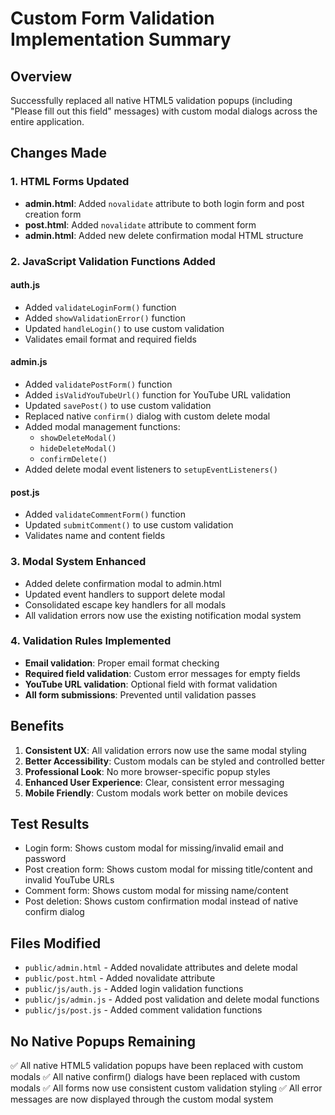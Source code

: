 # Custom Form Validation Implementation Summary

## Overview
Successfully replaced all native HTML5 validation popups (including "Please fill out this field" messages) with custom modal dialogs across the entire application.

## Changes Made

### 1. HTML Forms Updated
- **admin.html**: Added `novalidate` attribute to both login form and post creation form
- **post.html**: Added `novalidate` attribute to comment form
- **admin.html**: Added new delete confirmation modal HTML structure

### 2. JavaScript Validation Functions Added

#### auth.js
- Added `validateLoginForm()` function
- Added `showValidationError()` function
- Updated `handleLogin()` to use custom validation
- Validates email format and required fields

#### admin.js
- Added `validatePostForm()` function
- Added `isValidYouTubeUrl()` function for YouTube URL validation
- Updated `savePost()` to use custom validation
- Replaced native `confirm()` dialog with custom delete modal
- Added modal management functions:
  - `showDeleteModal()`
  - `hideDeleteModal()`
  - `confirmDelete()`
- Added delete modal event listeners to `setupEventListeners()`

#### post.js
- Added `validateCommentForm()` function
- Updated `submitComment()` to use custom validation
- Validates name and content fields

### 3. Modal System Enhanced
- Added delete confirmation modal to admin.html
- Updated event handlers to support delete modal
- Consolidated escape key handlers for all modals
- All validation errors now use the existing notification modal system

### 4. Validation Rules Implemented
- **Email validation**: Proper email format checking
- **Required field validation**: Custom error messages for empty fields
- **YouTube URL validation**: Optional field with format validation
- **All form submissions**: Prevented until validation passes

## Benefits
1. **Consistent UX**: All validation errors now use the same modal styling
2. **Better Accessibility**: Custom modals can be styled and controlled better
3. **Professional Look**: No more browser-specific popup styles
4. **Enhanced User Experience**: Clear, consistent error messaging
5. **Mobile Friendly**: Custom modals work better on mobile devices

## Test Results
- Login form: Shows custom modal for missing/invalid email and password
- Post creation form: Shows custom modal for missing title/content and invalid YouTube URLs
- Comment form: Shows custom modal for missing name/content
- Post deletion: Shows custom confirmation modal instead of native confirm dialog

## Files Modified
- `public/admin.html` - Added novalidate attributes and delete modal
- `public/post.html` - Added novalidate attribute
- `public/js/auth.js` - Added login validation functions
- `public/js/admin.js` - Added post validation and delete modal functions
- `public/js/post.js` - Added comment validation functions

## No Native Popups Remaining
✅ All native HTML5 validation popups have been replaced with custom modals
✅ All native confirm() dialogs have been replaced with custom modals
✅ All forms now use consistent custom validation styling
✅ All error messages are now displayed through the custom modal system
